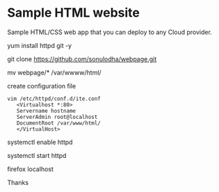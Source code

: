 # Sample HTML website 

Sample HTML/CSS web app that you can deploy to any Cloud provider. 

yum install httpd git  -y 

git clone https://github.com/sonulodha/webpage.git

mv webpage/* /var/wwww/html/

create configuration file

    vim /etc/httpd/conf.d/ite.conf
       <Virtualhost *:80>
       Servername hostname
       ServerAdmin root@localhost
       DocumentRoot /var/www/html/
       </VirtualHost>

systemctl enable httpd

systemctl start httpd

firefox localhost




Thanks
